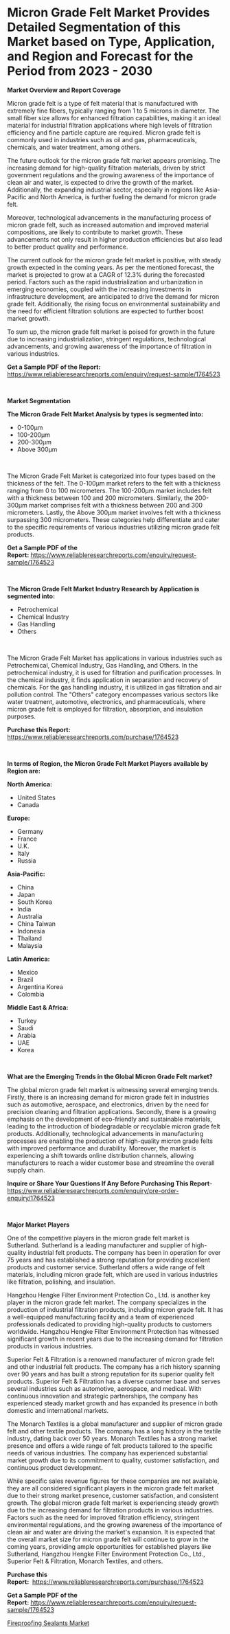 <p><h1>Micron Grade Felt Market Provides Detailed Segmentation of this Market based on Type, Application, and Region and Forecast for the Period from 2023 - 2030</h1></p><p><strong>Market Overview and Report Coverage</strong></p>
<p><p>Micron grade felt is a type of felt material that is manufactured with extremely fine fibers, typically ranging from 1 to 5 microns in diameter. The small fiber size allows for enhanced filtration capabilities, making it an ideal material for industrial filtration applications where high levels of filtration efficiency and fine particle capture are required. Micron grade felt is commonly used in industries such as oil and gas, pharmaceuticals, chemicals, and water treatment, among others.</p><p>The future outlook for the micron grade felt market appears promising. The increasing demand for high-quality filtration materials, driven by strict government regulations and the growing awareness of the importance of clean air and water, is expected to drive the growth of the market. Additionally, the expanding industrial sector, especially in regions like Asia-Pacific and North America, is further fueling the demand for micron grade felt.</p><p>Moreover, technological advancements in the manufacturing process of micron grade felt, such as increased automation and improved material compositions, are likely to contribute to market growth. These advancements not only result in higher production efficiencies but also lead to better product quality and performance.</p><p>The current outlook for the micron grade felt market is positive, with steady growth expected in the coming years. As per the mentioned forecast, the market is projected to grow at a CAGR of 12.3% during the forecasted period. Factors such as the rapid industrialization and urbanization in emerging economies, coupled with the increasing investments in infrastructure development, are anticipated to drive the demand for micron grade felt. Additionally, the rising focus on environmental sustainability and the need for efficient filtration solutions are expected to further boost market growth.</p><p>To sum up, the micron grade felt market is poised for growth in the future due to increasing industrialization, stringent regulations, technological advancements, and growing awareness of the importance of filtration in various industries.</p></p>
<p><strong>Get a Sample PDF of the Report:</strong> <a href="https://www.reliableresearchreports.com/enquiry/request-sample/1764523">https://www.reliableresearchreports.com/enquiry/request-sample/1764523</a></p>
<p>&nbsp;</p>
<p><strong>Market Segmentation</strong></p>
<p><strong>The Micron Grade Felt Market Analysis by types is segmented into:</strong></p>
<p><ul><li>0-100μm</li><li>100-200μm</li><li>200-300μm</li><li>Above 300μm</li></ul></p>
<p>&nbsp;</p>
<p><p>The Micron Grade Felt Market is categorized into four types based on the thickness of the felt. The 0-100μm market refers to the felt with a thickness ranging from 0 to 100 micrometers. The 100-200μm market includes felt with a thickness between 100 and 200 micrometers. Similarly, the 200-300μm market comprises felt with a thickness between 200 and 300 micrometers. Lastly, the Above 300μm market involves felt with a thickness surpassing 300 micrometers. These categories help differentiate and cater to the specific requirements of various industries utilizing micron grade felt products.</p></p>
<p><strong>Get a Sample PDF of the Report:</strong>&nbsp;<a href="https://www.reliableresearchreports.com/enquiry/request-sample/1764523">https://www.reliableresearchreports.com/enquiry/request-sample/1764523</a></p>
<p>&nbsp;</p>
<p><strong>The Micron Grade Felt Market Industry Research by Application is segmented into:</strong></p>
<p><ul><li>Petrochemical</li><li>Chemical Industry</li><li>Gas Handling</li><li>Others</li></ul></p>
<p>&nbsp;</p>
<p><p>The Micron Grade Felt Market has applications in various industries such as Petrochemical, Chemical Industry, Gas Handling, and Others. In the petrochemical industry, it is used for filtration and purification processes. In the chemical industry, it finds application in separation and recovery of chemicals. For the gas handling industry, it is utilized in gas filtration and air pollution control. The "Others" category encompasses various sectors like water treatment, automotive, electronics, and pharmaceuticals, where micron grade felt is employed for filtration, absorption, and insulation purposes.</p></p>
<p><strong>Purchase this Report:</strong>&nbsp; <a href="https://www.reliableresearchreports.com/purchase/1764523">https://www.reliableresearchreports.com/purchase/1764523</a></p>
<p>&nbsp;</p>
<p><strong>In terms of Region, the Micron Grade Felt Market Players available by Region are:</strong></p>
<p>
    <p> <strong> North America: </strong>
        <ul>
            <li>United States</li>
            <li>Canada</li>
        </ul>
        </p> 
    <p> <strong> Europe: </strong>
        <ul>
            <li>Germany</li>
            <li>France</li>
            <li>U.K.</li>
            <li>Italy</li>
            <li>Russia</li>
        </ul>
        </p> 
    <p> <strong> Asia-Pacific: </strong>
        <ul>
            <li>China</li>
            <li>Japan</li>
            <li>South Korea</li>
            <li>India</li>
            <li>Australia</li>
            <li>China Taiwan</li>
            <li>Indonesia</li>
            <li>Thailand</li>
            <li>Malaysia</li>
        </ul>
        </p> 
    <p> <strong> Latin America: </strong>
        <ul>
            <li>Mexico</li>
            <li>Brazil</li>
            <li>Argentina Korea</li>
            <li>Colombia</li>
        </ul>
        </p> 
    <p> <strong> Middle East & Africa: </strong>
        <ul>
            <li>Turkey</li>
            <li>Saudi</li>
            <li>Arabia</li>
            <li>UAE</li>
            <li>Korea</li>
        </ul>
    </p>
    </p>
<p>&nbsp;</p>
<p><strong>What are the Emerging Trends in the Global Micron Grade Felt market?</strong></p>
<p><p>The global micron grade felt market is witnessing several emerging trends. Firstly, there is an increasing demand for micron grade felt in industries such as automotive, aerospace, and electronics, driven by the need for precision cleaning and filtration applications. Secondly, there is a growing emphasis on the development of eco-friendly and sustainable materials, leading to the introduction of biodegradable or recyclable micron grade felt products. Additionally, technological advancements in manufacturing processes are enabling the production of high-quality micron grade felts with improved performance and durability. Moreover, the market is experiencing a shift towards online distribution channels, allowing manufacturers to reach a wider customer base and streamline the overall supply chain.</p></p>
<p><strong>Inquire or Share Your Questions If Any Before Purchasing This Report</strong>- <a href="https://www.reliableresearchreports.com/enquiry/pre-order-enquiry/1764523">https://www.reliableresearchreports.com/enquiry/pre-order-enquiry/1764523</a></p>
<p>&nbsp;</p>
<p><strong>Major Market Players</strong></p>
<p><p>One of the competitive players in the micron grade felt market is Sutherland. Sutherland is a leading manufacturer and supplier of high-quality industrial felt products. The company has been in operation for over 75 years and has established a strong reputation for providing excellent products and customer service. Sutherland offers a wide range of felt materials, including micron grade felt, which are used in various industries like filtration, polishing, and insulation.</p><p>Hangzhou Hengke Filter Environment Protection Co., Ltd. is another key player in the micron grade felt market. The company specializes in the production of industrial filtration products, including micron grade felt. It has a well-equipped manufacturing facility and a team of experienced professionals dedicated to providing high-quality products to customers worldwide. Hangzhou Hengke Filter Environment Protection has witnessed significant growth in recent years due to the increasing demand for filtration products in various industries.</p><p>Superior Felt & Filtration is a renowned manufacturer of micron grade felt and other industrial felt products. The company has a rich history spanning over 90 years and has built a strong reputation for its superior quality felt products. Superior Felt & Filtration has a diverse customer base and serves several industries such as automotive, aerospace, and medical. With continuous innovation and strategic partnerships, the company has experienced steady market growth and has expanded its presence in both domestic and international markets.</p><p>The Monarch Textiles is a global manufacturer and supplier of micron grade felt and other textile products. The company has a long history in the textile industry, dating back over 50 years. Monarch Textiles has a strong market presence and offers a wide range of felt products tailored to the specific needs of various industries. The company has experienced substantial market growth due to its commitment to quality, customer satisfaction, and continuous product development.</p><p>While specific sales revenue figures for these companies are not available, they are all considered significant players in the micron grade felt market due to their strong market presence, customer satisfaction, and consistent growth. The global micron grade felt market is experiencing steady growth due to the increasing demand for filtration products in various industries. Factors such as the need for improved filtration efficiency, stringent environmental regulations, and the growing awareness of the importance of clean air and water are driving the market's expansion. It is expected that the overall market size for micron grade felt will continue to grow in the coming years, providing ample opportunities for established players like Sutherland, Hangzhou Hengke Filter Environment Protection Co., Ltd., Superior Felt & Filtration, Monarch Textiles, and others.</p></p>
<p><strong>Purchase this Report:</strong>&nbsp;&nbsp;<a href="https://www.reliableresearchreports.com/purchase/1764523">https://www.reliableresearchreports.com/purchase/1764523</a></p>
<p></p>
<p><strong>Get a Sample PDF of the Report:</strong>&nbsp;<a href="https://www.reliableresearchreports.com/enquiry/request-sample/1764523">https://www.reliableresearchreports.com/enquiry/request-sample/1764523</a></p>
<p><p><a href="https://github.com/RichRobinson5/Market-Research-Report-List-2/blob/main/fireproofing-sealants-market.md">Fireproofing Sealants Market</a></p></p>